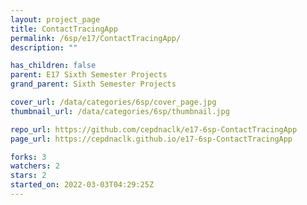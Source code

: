 ```yaml
---
layout: project_page
title: ContactTracingApp
permalink: /6sp/e17/ContactTracingApp/
description: ""

has_children: false
parent: E17 Sixth Semester Projects
grand_parent: Sixth Semester Projects

cover_url: /data/categories/6sp/cover_page.jpg
thumbnail_url: /data/categories/6sp/thumbnail.jpg

repo_url: https://github.com/cepdnaclk/e17-6sp-ContactTracingApp
page_url: https://cepdnaclk.github.io/e17-6sp-ContactTracingApp

forks: 3
watchers: 2
stars: 2
started_on: 2022-03-03T04:29:25Z
---
```



